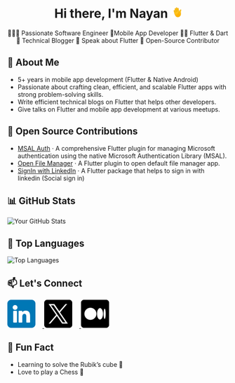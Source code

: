 <h1 align="center">Hi there, I'm Nayan <img src="gifs/wave.gif" alt="Alt text" width="24" height="24"></h1>

<p align="center">
🧑🏻‍💻 Passionate Software Engineer 📱Mobile App Developer 💙🩵 Flutter & Dart 📝 Technical Blogger 🎤 Speak about Flutter 🛂 Open-Source Contributor
</p>


## 🚀 About Me

- 5+ years in mobile app development (Flutter & Native Android)
- Passionate about crafting clean, efficient, and scalable Flutter apps with strong problem-solving skills.
- Write efficient technical blogs on Flutter that helps other developers.
- Give talks on Flutter and mobile app development at various meetups.

## 📢 Open Source Contributions

- [MSAL Auth] · A comprehensive Flutter plugin for managing Microsoft authentication using the native Microsoft Authentication Library (MSAL).
- [Open File Manager] · A Flutter plugin to open default file manager app.
- [SignIn with LinkedIn] · A Flutter package that helps to sign in with linkedin (Social sign in)

## 📊 GitHub Stats

![Your GitHub Stats](https://github-readme-stats.vercel.app/api?username=nayanbabariya&show_icons=true&theme=radical&title_color=9094fc)

## 🌟 Top Languages
![Top Languages](https://github-readme-stats.vercel.app/api/top-langs/?username=nayanbabariya&layout=compact&theme=radical&title_color=9094fc)

## 📫 Let's Connect

<p>
  <a href="https://www.linkedin.com/in/nayanbabariya">
    <img src="./icons/linkedin.png" alt="LinkedIn" width="64" height="64" style="margin-right: 16px;">
  </a>
  <a href="https://x.com/nayanbabariya98">
    <img src="./icons/twitter.png" alt="Twitter" width="64" height="64" style="margin-right: 16px;">
  </a>
  <a href="https://medium.com/@nayanbabariya">
    <img src="./icons/medium.png" alt="Medium" width="64" height="64">
  </a>
</p>

## 🎯 Fun Fact

- Learning to solve the Rubik’s cube 🧩
- Love to play a Chess 👑

[MSAL Auth]: https://pub.dev/packages/msal_auth
[Open File Manager]: https://pub.dev/packages/open_file_manager
[SignIn with LinkedIn]: https://pub.dev/packages/signin_with_linkedin